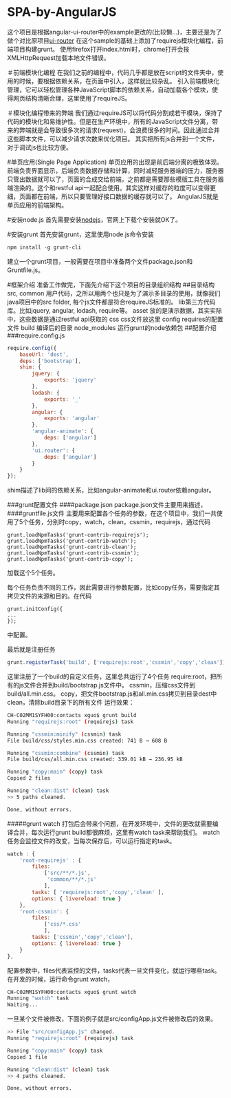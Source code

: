SPA-by-AngularJS
================

这个项目是根据angular-ui-router中的example更改的(比较懒...)，主要还是为了做个对比原项目[ui-router](https://github.com/angular-ui/ui-router/tree/master/sample)
在这个sample的基础上添加了requirejs模块化编程，前端项目构建grunt。
使用firefox打开index.html时，chrome打开会报XMLHttpRequest加载本地文件错误。

＃前端模块化编程
在我们之前的编程中，代码几乎都是放在script的文件夹中，使用的时候，要根据依赖关系，在页面中引入，这样就比较杂乱。
引入前端模块化管理，它可以轻松管理各种JavaScript脚本的依赖关系，自动加载各个模块，使得网页结构清晰合理，这里使用了requireJS。

＃模块化编程带来的弊端
我们通过requireJS可以将代码分割成若干模块，保持了代码的模块化和易维护性。但是在生产环境中，所有的JavaScript文件分离，带来的弊端就是会导致很多次的请求(request)，会浪费很多的时间。因此通过合并这些脚本文件，可以减少请求次数来优化项目。
其实把所有js合并到一个文件，对于调试js也比较方便。

#单页应用(Single Page Application)
单页应用的出现是前后端分离的极致体现。前端负责界面显示，后端负责数据存储和计算，同时减轻服务器端的压力，服务器只管出数据就可以了，页面的合成交给前端，之前都是需要那些模版工具在服务器端渲染的。这个和restful api一起配合使用。其实这样对缓存的粒度可以变得更细，页面都在前端，所以只要管理好接口数据的缓存就可以了。
AngularJS就是单页应用的前端架构。

#安装node.js
首先需要安装[nodejs](http://www.nodejs.org/)，官网上下载个安装就OK了。

#安装grunt
首先安装grunt，这里使用node.js命令安装
```javascript
npm install -g grunt-cli
```
建立一个grunt项目，一般需要在项目中准备两个文件package.json和Gruntfile.js。

#框架介绍
准备工作做完，下面先介绍下这个项目的目录组织结构
##目录结构
src, common 用户代码，之所以用两个也只是为了演示多目录的使用，就像我们java项目中的src folder, 每个js文件都是符合requireJS标准的。
lib第三方代码库。比如jquery, angular, lodash, require等。
asset 放的是演示数据，其实实际中，这些数据是通过restful api获取的
css css文件放这里
config requires的配置文件
build 编译后的目录
node_modules 运行grunt的node依赖包
##配置介绍
###require.config.js
```javascript
require.config({
	baseUrl: 'dest',
  	deps: ['bootstrap'],
	shim: {
	    jquery: {
	     	exports: 'jquery'
	    },
	    lodash: {
	     	exports: '_'
	    },
	    angular: {
	     	exports: 'angular'
	    },
	    'angular-animate': {
	     	deps: ['angular']
	    },
	    'ui.router': {
	        deps: ['angular']
	    }
  	}
});
```
shim描述了lib间的依赖关系，比如angular-animate和ui.router依赖angular。

###grunt配置文件
####package.json
package.json文件主要用来描述，
####gruntfile.js文件
主要用来配置各个任务的参数，在这个项目中，我们一共使用了5个任务，分别时copy，watch，clean，cssmin，requirejs，通过代码
```javasrcipt
grunt.loadNpmTasks('grunt-contrib-requirejs');
grunt.loadNpmTasks('grunt-contrib-watch');
grunt.loadNpmTasks('grunt-contrib-clean');
grunt.loadNpmTasks('grunt-contrib-cssmin');
grunt.loadNpmTasks('grunt-contrib-copy');
```
加载这个5个任务。

每个任务负责不同的工作，因此需要进行参数配置，比如copy任务，需要指定其拷贝文件的来源和目的。在代码
```
grunt.initConfig({
...
});
```
中配置。

最后就是注册任务
```javascript
grunt.registerTask('build', ['requirejs:root','cssmin','copy','clean']);
```
这里注册了一个build的自定义任务，这里总共运行了4个任务
require:root，把所有的js文件合并到build/bootstrap.js文件中。
cssmin，压缩css文件到build/all.min.css。
copy，把文件bootstrap.js和all.min.css拷贝到目录dest中
clean，清除build目录下的所有文件
运行效果：
```bash
CH-C02MM1SYFH00:contacts xguo$ grunt build
Running "requirejs:root" (requirejs) task

Running "cssmin:minify" (cssmin) task
File build/css/styles.min.css created: 741 B → 608 B

Running "cssmin:combine" (cssmin) task
File build/css/all.min.css created: 339.01 kB → 236.95 kB

Running "copy:main" (copy) task
Copied 2 files

Running "clean:dist" (clean) task
>> 5 paths cleaned.

Done, without errors.
```
#####grunt watch
打包后会带来个问题，在开发环境中，文件的更改就需要编译合并，每次运行grunt build都很麻烦，这里有watch task来帮助我们。
watch任务会监控文件的改变，当每次保存后，可以运行指定的task。
```javascript
watch : {
	'root-requirejs' : { 
		files: 
			['src/**/*.js',
		     'common/**/*.js'
		    ],
	  	tasks: [ 'requirejs:root','copy','clean' ],
	  	options: { livereload: true } 
	},
	'root-cssmin': {
		files:
			['css/*.css'
			],
		tasks: ['cssmin','copy','clean'],
		options: { livereload: true } 
	}
},
```
配置参数中，files代表监控的文件，tasks代表一旦文件变化，就运行哪些task。
在开发的时候，运行命令grunt watch，
```bash
CH-C02MM1SYFH00:contacts xguo$ grunt watch
Running "watch" task
Waiting...
```
一旦某个文件被修改，下面的例子就是src/configApp.js文件被修改后的效果。
```bash
>> File "src/configApp.js" changed.
Running "requirejs:root" (requirejs) task

Running "copy:main" (copy) task
Copied 1 file

Running "clean:dist" (clean) task
>> 4 paths cleaned.

Done, without errors.
```









